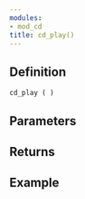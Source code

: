```yaml
---
modules:
- mod_cd
title: cd_play()
---
```


## Definition

    cd_play ( )

## Parameters

## Returns

## Example

```
```
